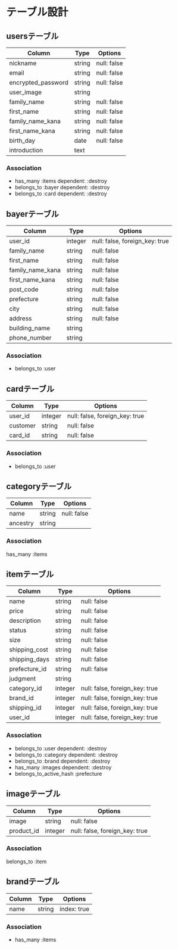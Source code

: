# テーブル設計

## usersテーブル

| Column             | Type   | Options     |
| ------------------ | ------ | ----------- |
| nickname           | string | null: false |
| email              | string | null: false |
| encrypted_password | string | null: false |
| user_image         | string |             |
| family_name        | string | null: false |
| first_name         | string | null: false |
| family_name_kana   | string | null: false |
| first_name_kana    | string | null: false |
| birth_day          | date   | null: false |
| introduction       | text   |             |

### Association

- has_many :items dependent: :destroy
- belongs_to :bayer dependent: :destroy
- belongs_to :card dependent: :destroy

## bayerテーブル

| Column             | Type    | Options                        |
| ------------------ | ------  | ------------------------------ |
| user_id            | integer | null: false, foreign_key: true |
| family_name        | string  | null: false                    |
| first_name         | string  | null: false                    |
| family_name_kana   | string  | null: false                    |
| first_name_kana    | string  | null: false                    |
| post_code          | string  | null: false                    |
| prefecture         | string  | null: false                    |
| city               | string  | null: false                    |
| address            | string  | null: false                    |
| building_name      | string  |                                |
| phone_number       | string  |                                |

### Association

- belongs_to :user

## cardテーブル

| Column             | Type    | Options                        |
| ------------------ | ------  | ------------------------------ |
| user_id            | integer | null: false, foreign_key: true |
| customer           | string  | null: false                    |
| card_id            | string  | null: false                    |

### Association

- belongs_to :user

## categoryテーブル

| Column             | Type    | Options     |
| ------------------ | ------  | ----------- |
| name               | string  | null: false |
| ancestry           | string  |             |

### Association

has_many :items

## itemテーブル

| Column             | Type    | Options                        |
| ------------------ | ------  | ------------------------------ |
| name               | string  | null: false                    |
| price              | string  | null: false                    |
| description        | string  | null: false                    |
| status             | string  | null: false                    |
| size               | string  | null: false                    |
| shipping_cost      | string  | null: false                    |
| shipping_days      | string  | null: false                    |
| prefecture_id      | string  | null: false                    |
| judgment           | string  |                                |
| category_id        | integer | null: false, foreign_key: true |
| brand_id           | integer | null: false, foreign_key: true |
| shipping_id        | integer | null: false, foreign_key: true |
| user_id            | integer | null: false, foreign_key: true |

### Association
- belongs_to :user dependent: :destroy
- belongs_to :category dependent: :destroy
- belongs_to :brand dependent: :destroy
- has_many :images dependent: :destroy
- belongs_to_active_hash :prefecture

## imageテーブル

| Column             | Type    | Options                        |
| ------------------ | ------  | ------------------------------ |
| image              | string  | null: false                    |
| product_id         | integer | null: false, foreign_key: true |

### Association

belongs_to :item

## brandテーブル

| Column             | Type    | Options                        |
| ------------------ | ------  | ------------------------------ |
| name               | string  | index: true                    |

### Association

- has_many :items